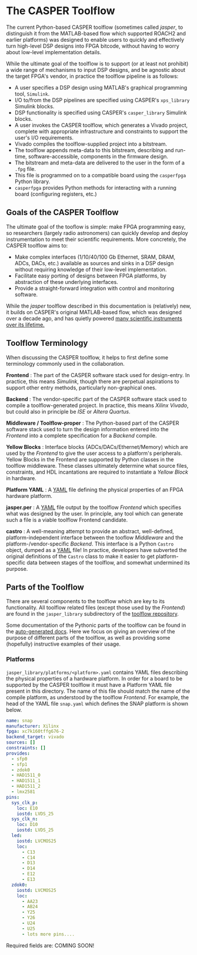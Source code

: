 # The CASPER Toolflow

The current Python-based CASPER toolflow (sometimes called *jasper*, to distinguish it from the MATLAB-based flow which supported ROACH2 and earlier platforms) was designed to enable users to quickly and effectively turn high-level DSP designs into FPGA bitcode, without having to worry about low-level implementation details.

While the ultimate goal of the toolflow is to support (or at least not prohibit) a wide range of mechanisms to input DSP designs, and be agnostic about the target FPGA's vendor, in practice the toolflow pipeline is as follows:

- A user specifies a DSP design using MATLAB's graphical programming tool, `Simulink`.
- I/O to/from the DSP pipelines are specified using CASPER's `xps_library` Simulink blocks.
- DSP functionality is specified using CASPER's `casper_library` Simulink blocks.
- A user invokes the CASPER toolflow, which generates a Vivado project, complete with appropriate infrastructure and constraints to support the user's I/O requirements.
- Vivado compiles the toolflow-supplied project into a bitstream.
- The toolflow appends meta-data to this bitstream, describing and run-time, software-accessible, components in the firmware design.
- The bitstream and meta-data are delivered to the user in the form of a `.fpg` file.
- This file is programmed on to a compatible board using the `casperfpga` Python library.
- `casperfpga` provides Python methods for interacting with a running board (configuring registers, etc.)

## Goals of the CASPER Toolflow
The ultimate goal of the tooflow is simple: make FPGA programming easy, so researchers (largely radio astronomers) can quickly develop and deploy instrumentation to meet their scientific requirements.
More concretely, the CASPER toolflow aims to:
- Make complex interfaces (1/10/40/100 Gb Ethernet, SRAM, DRAM, ADCs, DACs, etc.) available as sources and sinks in a DSP design without requiring knowledge of their low-level implementation.
- Facilitate easy porting of designs between FPGA platforms, by abstraction of these underlying interfaces.
- Provide a straight-forward integration with control and monitoring software.

While the *jasper* toolflow described in this documentation is (relatively) new, it builds on CASPER's original MATLAB-based flow, which was designed over a decade ago, and has quietly powered [many scientific instruments over its lifetime.](https://arxiv.org/abs/1611.01826)

## Toolflow Terminology

When discussing the CASPER toolflow, it helps to first define some terminology commonly used in the collaboration.

**Frontend**
: The part of the CASPER software stack used for design-entry. In practice, this means *Simulink*, though there are perpetual aspirations to support other entry methods, particularly non-graphical ones.

**Backend**
: The vendor-specific part of the CASPER software stack used to compile a toolflow-generated project. In practice, this means *Xilinx Vivado*, but could also in principle be *ISE* or *Altera Quartus*.

**Middleware / Toolflow-proper**
: The Python-based part of the CASPER software stack used to turn the design information entered into the *Frontend* into a complete specification for a *Backend* compile.

**Yellow Blocks**
: Interface blocks (ADCs/DACs/Ethernet/Memory) which are used by the *Frontend* to give the user access to a platform's peripherals. Yellow Blocks in the Frontend are supported by Python classes in the toolflow middleware. These classes ultimately determine what source files, constraints, and HDL incantations are required to instantiate a *Yellow Block* in hardware.

**Platform YAML**
: A [YAML](http://yaml.org/) file defining the physical properties of an FPGA hardware platform.

**jasper.per**
: A [YAML](http://yaml.org/) file output by the toolflow *Frontend* which specifies what was designed by the user. In principle, any tool which can generate such a file is a viable toolflow Frontend candidate.

**castro**
: A well-meaning attempt to provide an abstract, well-defined, platform-independent interface between the tooflow *Middleware* and the platform-/vendor-specific *Backend*. This interface is a Python `Castro` object, dumped as a [YAML](http://yaml.org/) file! In practice, developers have subverted the original definitions of the `Castro` class to make it easier to get platform-specific data between stages of the toolflow, and somewhat undermined its purpose. 


## Parts of the Toolflow

There are several components to the toolflow which are key to its functionality. All toolflow related files (except those used by the *Frontend*) are found in the `jasper_library` subdirectory of the [toolflow repository](https://github.com/casper-astro/mlib_devel).

Some documentation of the Pythonic parts of the toolflow can be found in the [auto-generated docs](src/jasper_library_modules/modules.html). Here we focus on giving an overview of the purpose of different parts of the toolflow, as well as providing some (hopefully) instructive examples of their usage.

### Platforms

`jasper_library/platforms/<platform>.yaml` contains YAML files describing the physical properties of a hardware platform. In order for a board to be supported by the CASPER toolflow it must have a Platform YAML file present in this directory. The name of this file should match the name of the compile platform, as understood by the toolflow *Frontend*. For example, the head of the YAML file `snap.yaml` which defines the SNAP platform is shown below.

```yaml
name: snap
manufacturer: Xilinx
fpga: xc7k160tffg676-2
backend_target: vivado
sources: []
constraints: []
provides:
  - sfp0
  - sfp1
  - zdok0
  - HAD1511_0
  - HAD1511_1
  - HAD1511_2
  - lmx2581
pins:
  sys_clk_p:
    loc: E10
    iostd: LVDS_25
  sys_clk_n:
    loc: D10
    iostd: LVDS_25
  led:
    iostd: LVCMOS25
    loc:
      - C13
      - C14
      - D13
      - D14 
      - E12
      - E13
  zdok0:
    iostd: LVCMOS25
    loc:
      - AA23
      - AB24
      - Y25
      - Y26
      - U24
      - U25
      - lots more pins....
```

Required fields are:
COMING SOON!

